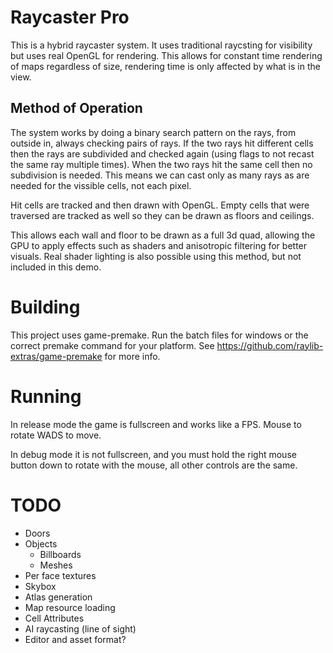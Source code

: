 # Raycaster Pro
This is a hybrid raycaster system.
It uses traditional raycsting for visibility but uses real OpenGL for rendering.
This allows for constant time rendering of maps regardless of size, rendering time is only affected by what is in the view.

## Method of Operation
The system works by doing a binary search pattern on the rays, from outside in, always checking pairs of rays.
If the two rays hit different cells then the rays are subdivided and checked again (using flags to not recast the same ray multiple times).
When the two rays hit the same cell then no subdivision is needed. This means we can cast only as many rays as are needed for the vissible cells, not each pixel.

Hit cells are tracked and then drawn with OpenGL. Empty cells that were traversed are tracked as well so they can be drawn as floors and ceilings.

This allows each wall and floor to be drawn as a full 3d quad, allowing the GPU to apply effects such as shaders and anisotropic filtering for better visuals. Real shader lighting is also possible using this method, but not included in this demo.

# Building
This project uses game-premake. Run the batch files for windows or the correct premake command for your platform. See https://github.com/raylib-extras/game-premake for more info.

# Running
In release mode the game is fullscreen and works like a FPS. Mouse to rotate WADS to move.

In debug mode it is not fullscreen, and you must hold the right mouse button down to rotate with the mouse, all other controls are the same.

# TODO
* Doors
* Objects
	* Billboards
	* Meshes
* Per face textures
* Skybox
* Atlas generation
* Map resource loading
* Cell Attributes
* AI raycasting (line of sight)
* Editor and asset format?